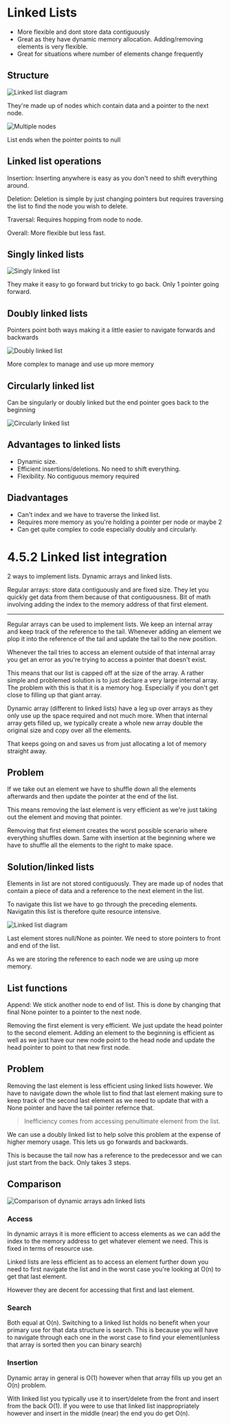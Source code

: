 # Linked Lists

- More flexible and dont store data contiguously
- Great as they have dynamic memory allocation. Adding/removing elements is very flexible.
- Great for situations where number of elements change frequently

## Structure
![Linked list diagram](image-7.png)

They're made up of nodes which contain data and a pointer to the next node.

![Multiple nodes](image-8.png)

List ends when the pointer points to null

## Linked list operations

Insertion: Inserting anywhere is easy as you don't need to shift everything around.

Deletion: Deletion is simple by just changing pointers but requires traversing the list to find the node you wish to delete.

Traversal: Requires hopping from node to node.

Overall: More flexible but less fast.

## Singly linked lists

![Singly linked list](image-9.png)

They make it easy to go forward but tricky to go back. Only 1 pointer going forward.

## Doubly linked lists

Pointers point both ways making it a little easier to navigate forwards and backwards

![Doubly linked list](image-10.png)

More complex to manage and use up more memory

## Circularly linked list

Can be singularly or doubly linked but the end pointer goes back to the beginning

![Circularly linked list](image-11.png)

## Advantages to linked lists
- Dynamic size.
- Efficient insertions/deletions. No need to shift everything.
- Flexibility. No contiguous memory required

## Diadvantages
- Can't index and we have to traverse the linked list.
- Requires more memory as you're holding a pointer per node or maybe 2
- Can get quite complex to code especially doubly and circularly.

# 4.5.2 Linked list integration

2 ways to implement lists. Dynamic arrays and linked lists.

Regular arrays: store data contiguously and are fixed size. They let you quickly get data from them because of that contiguousness. Bit of math involving adding the index to the memory address of that first element.

---

Regular arrays can be used to implement lists. We keep an internal array and keep track of the reference to the tail. Whenever adding an element we plop it into the reference of the tail and update the tail to the new position.

Whenever the tail tries to access an element outside of that internal array you get an error as you're trying to access a pointer that doesn't exist.

This means that our list is capped off at the size of the array. A rather simple and problemed solution is to just declare a very large internal array. The problem with this is that it is a memory hog. Especially if you don't get close to filling up that giant array.

Dynamic array (different to linked lists) have a leg up over arrays as they only use up the space required and not much more. When that internal array gets filled up, we typically create a whole new array double the original size and copy over all the elements.

That keeps going on and saves us from just allocating a lot of memory straight away.

## Problem

If we take out an element we have to shuffle down all the elements afterwards and then update the pointer at the end of the list.

This means removing the last element is very efficient as we're just taking out the element and moving that pointer.

Removing that first element creates the worst possible scenario where everything shuffles down. Same with insertion at the beginning where we have to shuffle all the elements to the right to make space.

## Solution/linked lists

Elements in list are not stored contiguously. They are made up of nodes that contain a piece of data and a reference to the next element in the list.

To navigate this list we have to go through the preceding elements. Navigatin this list is therefore quite resource intensive.

![Linked list diagram](image-12.png)

Last element stores null/None as pointer. We need to store pointers to front and end of the list.

As we are storing the reference to each node we are using up more memory.

## List functions

Append: We stick another node to end of list. This is done by changing that final None pointer to a pointer to the next node.

Removing the first element is very efficient. We just update the head pointer to the second element. Adding an element to the beginning is efficient as well as we just have our new node point to the head node and update the head pointer to point to that new first node.

## Problem

Removing the last element is less efficient using linked lists however. We have to navigate down the whole list to find that last element making sure to keep track of the second last element as we need to update that with a None pointer and have the tail pointer refernce that.

> Inefficiency comes from accessing penultimate element from the list.

We can use a doubly linked list to help solve this problem at the expense of higher memory usage. This lets us go forwards and backwards.

This is because the tail now has a reference to the predecessor and we can just start from the back. Only takes 3 steps.

## Comparison

![Comparison of dynamic arrays adn linked lists](image-13.png)

### Access

In dynamic arrays it is more efficient to access elements as we can add the index to the memory address to get whatever element we need. This is fixed in terms of resource use.

Linked lists are less efficient as to access an element further down you need to first navigate the list and in the worst case you're looking at O(n) to get that last element.

However they are decent for accessing that first and last element.

### Search

Both equal at O(n). Switching to a linked list holds no benefit when your primary use for that data structure is search. This is because you will have to navigate through each one in the worst case to find your element(unless that array is sorted then you can binary search)

### Insertion

Dynamic array in general is O(1) however when that array fills up you get an O(n) problem.

With linked list you typically use it to insert/delete from the front and insert from the back O(1). If you were to use that linked list inappropriately however and insert in the middle (near) the end you do get O(n).

